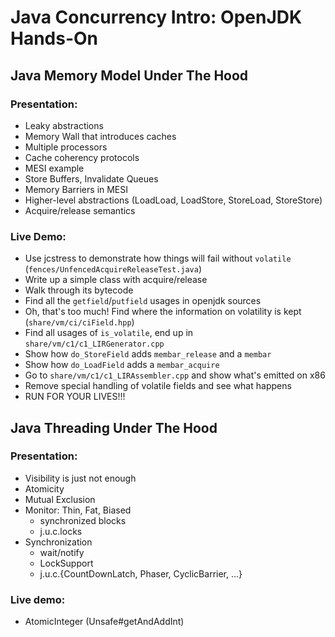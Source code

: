 # Java Concurrency Intro: OpenJDK Hands-On

## Java Memory Model Under The Hood

### Presentation:
* Leaky abstractions
* Memory Wall that introduces caches
* Multiple processors
* Cache coherency protocols
* MESI example
* Store Buffers, Invalidate Queues
* Memory Barriers in MESI
* Higher-level abstractions (LoadLoad, LoadStore, StoreLoad, StoreStore)
* Acquire/release semantics

### Live Demo:
* Use jcstress to demonstrate how things will fail without ```volatile``` (```fences/UnfencedAcquireReleaseTest.java```)
* Write up a simple class with acquire/release
* Walk through its bytecode
* Find all the ```getfield```/```putfield``` usages in openjdk sources
* Oh, that's too much! Find where the information on volatility is kept (```share/vm/ci/ciField.hpp```)
* Find all usages of ```is_volatile```, end up in ```share/vm/c1/c1_LIRGenerator.cpp```
* Show how ```do_StoreField``` adds ```membar_release``` and a ```membar```
* Show how ```do_LoadField``` adds a ```membar_acquire```
* Go to ```share/vm/c1/c1_LIRAssembler.cpp``` and show what's emitted on x86
* Remove special handling of volatile fields and see what happens
* RUN FOR YOUR LIVES!!!

## Java Threading Under The Hood

### Presentation:
* Visibility is just not enough
* Atomicity
* Mutual Exclusion
* Monitor: Thin, Fat, Biased
  * synchronized blocks
  * j.u.c.locks
* Synchronization
  * wait/notify
  * LockSupport
  * j.u.c.{CountDownLatch, Phaser, CyclicBarrier, ...}

### Live demo:
* AtomicInteger (Unsafe#getAndAddInt)